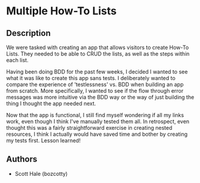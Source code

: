 # Multiple How-To Lists

## Description

We were tasked with creating an app that allows visitors to create How-To Lists. They needed to be able to CRUD the lists, as well as the steps within each list.

Having been doing BDD for the past few weeks, I decided I wanted to see what it was like to create this app sans tests. I deliberately wanted to compare the experience of 'testlessness' vs. BDD when building an app from scratch. More specifically, I wanted to see if the flow through error messages was more intuitive via the BDD way or the way of just building the thing I thought the app needed next.

Now that the app is functional, I still find myself wondering if all my links work, even though I think I've manually tested them all. In retrospect, even thought this was a fairly straightforward exercise in creating nested resources, I think I actually would have saved time and bother by creating my tests first. Lesson learned!


## Authors

* Scott Hale (bozcotty)
